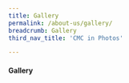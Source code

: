 ```yaml
---
title: Gallery
permalink: /about-us/gallery/
breadcrumb: Gallery
third_nav_title: 'CMC in Photos'

---
```



#### Gallery

